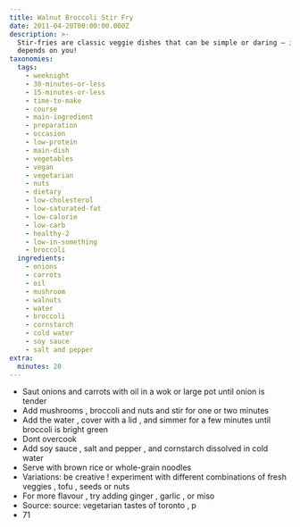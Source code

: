 ```yaml
---
title: Walnut Broccoli Stir Fry
date: 2011-04-20T00:00:00.000Z
description: >-
  Stir-fries are classic veggie dishes that can be simple or daring – it all
  depends on you!
taxonomies:
  tags:
    - weeknight
    - 30-minutes-or-less
    - 15-minutes-or-less
    - time-to-make
    - course
    - main-ingredient
    - preparation
    - occasion
    - low-protein
    - main-dish
    - vegetables
    - vegan
    - vegetarian
    - nuts
    - dietary
    - low-cholesterol
    - low-saturated-fat
    - low-calorie
    - low-carb
    - healthy-2
    - low-in-something
    - broccoli
  ingredients:
    - onions
    - carrots
    - oil
    - mushroom
    - walnuts
    - water
    - broccoli
    - cornstarch
    - cold water
    - soy sauce
    - salt and pepper
extra:
  minutes: 20
---
```

 - Saut onions and carrots with oil in a wok or large pot until onion is tender
 - Add mushrooms , broccoli and nuts and stir for one or two minutes
 - Add the water , cover with a lid , and simmer for a few minutes until broccoli is bright green
 - Dont overcook
 - Add soy sauce , salt and pepper , and cornstarch dissolved in cold water
 - Serve with brown rice or whole-grain noodles
 - Variations: be creative ! experiment with different combinations of fresh veggies , tofu , seeds or nuts
 - For more flavour , try adding ginger , garlic , or miso
 - Source: source: vegetarian tastes of toronto , p
 - 71
